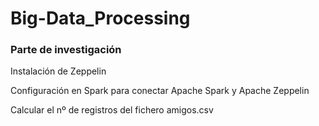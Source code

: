 # Big-Data_Processing

### Parte de investigación

Instalación de Zeppelin 

Configuración en Spark para conectar Apache Spark y Apache Zeppelin

Calcular el nº de registros del fichero amigos.csv


